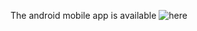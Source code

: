 The android mobile app is available ![here]( https://play.google.com/store/apps/details?id=com.udiboy.xlr8remotecontrol)

